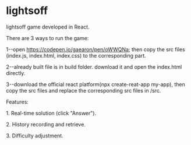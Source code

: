 # lightsoff
lightsoff game developed in React.

There are 3 ways to run the game: </p>
1--open https://codepen.io/gaearon/pen/oWWQNa; then copy the src files (index.js, index.html, index.css) to the corresponding part. </p>
2--already built file is in build folder. download it and open the index.html directly. </p>
3--download the official react platform(npx create-reat-app my-app), then copy the src files and replace the corresponding src files in /src. </p>

</p>
</p>
Features: </p>
1. Real-time solution (click "Answer"). </p>
2. History recording and retrieve. </p>
3. Difficulty adjustment. </p>

